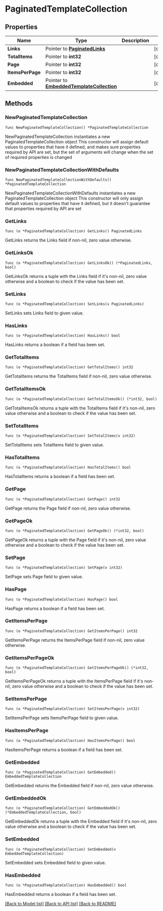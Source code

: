 # PaginatedTemplateCollection

## Properties

Name | Type | Description | Notes
------------ | ------------- | ------------- | -------------
**Links** | Pointer to [**PaginatedLinks**](PaginatedLinks.md) |  | [optional] 
**TotalItems** | Pointer to **int32** |  | [optional] 
**Page** | Pointer to **int32** |  | [optional] 
**ItemsPerPage** | Pointer to **int32** |  | [optional] 
**Embedded** | Pointer to [**EmbeddedTemplateCollection**](EmbeddedTemplateCollection.md) |  | [optional] 

## Methods

### NewPaginatedTemplateCollection

`func NewPaginatedTemplateCollection() *PaginatedTemplateCollection`

NewPaginatedTemplateCollection instantiates a new PaginatedTemplateCollection object
This constructor will assign default values to properties that have it defined,
and makes sure properties required by API are set, but the set of arguments
will change when the set of required properties is changed

### NewPaginatedTemplateCollectionWithDefaults

`func NewPaginatedTemplateCollectionWithDefaults() *PaginatedTemplateCollection`

NewPaginatedTemplateCollectionWithDefaults instantiates a new PaginatedTemplateCollection object
This constructor will only assign default values to properties that have it defined,
but it doesn't guarantee that properties required by API are set

### GetLinks

`func (o *PaginatedTemplateCollection) GetLinks() PaginatedLinks`

GetLinks returns the Links field if non-nil, zero value otherwise.

### GetLinksOk

`func (o *PaginatedTemplateCollection) GetLinksOk() (*PaginatedLinks, bool)`

GetLinksOk returns a tuple with the Links field if it's non-nil, zero value otherwise
and a boolean to check if the value has been set.

### SetLinks

`func (o *PaginatedTemplateCollection) SetLinks(v PaginatedLinks)`

SetLinks sets Links field to given value.

### HasLinks

`func (o *PaginatedTemplateCollection) HasLinks() bool`

HasLinks returns a boolean if a field has been set.

### GetTotalItems

`func (o *PaginatedTemplateCollection) GetTotalItems() int32`

GetTotalItems returns the TotalItems field if non-nil, zero value otherwise.

### GetTotalItemsOk

`func (o *PaginatedTemplateCollection) GetTotalItemsOk() (*int32, bool)`

GetTotalItemsOk returns a tuple with the TotalItems field if it's non-nil, zero value otherwise
and a boolean to check if the value has been set.

### SetTotalItems

`func (o *PaginatedTemplateCollection) SetTotalItems(v int32)`

SetTotalItems sets TotalItems field to given value.

### HasTotalItems

`func (o *PaginatedTemplateCollection) HasTotalItems() bool`

HasTotalItems returns a boolean if a field has been set.

### GetPage

`func (o *PaginatedTemplateCollection) GetPage() int32`

GetPage returns the Page field if non-nil, zero value otherwise.

### GetPageOk

`func (o *PaginatedTemplateCollection) GetPageOk() (*int32, bool)`

GetPageOk returns a tuple with the Page field if it's non-nil, zero value otherwise
and a boolean to check if the value has been set.

### SetPage

`func (o *PaginatedTemplateCollection) SetPage(v int32)`

SetPage sets Page field to given value.

### HasPage

`func (o *PaginatedTemplateCollection) HasPage() bool`

HasPage returns a boolean if a field has been set.

### GetItemsPerPage

`func (o *PaginatedTemplateCollection) GetItemsPerPage() int32`

GetItemsPerPage returns the ItemsPerPage field if non-nil, zero value otherwise.

### GetItemsPerPageOk

`func (o *PaginatedTemplateCollection) GetItemsPerPageOk() (*int32, bool)`

GetItemsPerPageOk returns a tuple with the ItemsPerPage field if it's non-nil, zero value otherwise
and a boolean to check if the value has been set.

### SetItemsPerPage

`func (o *PaginatedTemplateCollection) SetItemsPerPage(v int32)`

SetItemsPerPage sets ItemsPerPage field to given value.

### HasItemsPerPage

`func (o *PaginatedTemplateCollection) HasItemsPerPage() bool`

HasItemsPerPage returns a boolean if a field has been set.

### GetEmbedded

`func (o *PaginatedTemplateCollection) GetEmbedded() EmbeddedTemplateCollection`

GetEmbedded returns the Embedded field if non-nil, zero value otherwise.

### GetEmbeddedOk

`func (o *PaginatedTemplateCollection) GetEmbeddedOk() (*EmbeddedTemplateCollection, bool)`

GetEmbeddedOk returns a tuple with the Embedded field if it's non-nil, zero value otherwise
and a boolean to check if the value has been set.

### SetEmbedded

`func (o *PaginatedTemplateCollection) SetEmbedded(v EmbeddedTemplateCollection)`

SetEmbedded sets Embedded field to given value.

### HasEmbedded

`func (o *PaginatedTemplateCollection) HasEmbedded() bool`

HasEmbedded returns a boolean if a field has been set.


[[Back to Model list]](../README.md#documentation-for-models) [[Back to API list]](../README.md#documentation-for-api-endpoints) [[Back to README]](../README.md)


